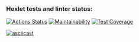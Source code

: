 ### Hexlet tests and linter status:
[![Actions Status](https://github.com/HKreoin/java-project-71/actions/workflows/hexlet-check.yml/badge.svg)](https://github.com/HKreoin/java-project-71/actions)
[![Maintainability](https://api.codeclimate.com/v1/badges/d06795edcb9b6fd2ad51/maintainability)](https://codeclimate.com/github/HKreoin/java-project-71/maintainability)
[![Test Coverage](https://api.codeclimate.com/v1/badges/d06795edcb9b6fd2ad51/test_coverage)](https://codeclimate.com/github/HKreoin/java-project-71/test_coverage)

[![asciicast](https://asciinema.org/a/haRQqMQmHtiSmlHsvynd6UE8B.svg)](https://asciinema.org/a/haRQqMQmHtiSmlHsvynd6UE8B)